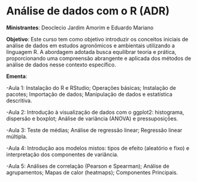 # Análise de dados com o R (ADR)

**Ministrantes**: Deoclecio Jardim Amorim e Eduardo Mariano

**Objetivo**: Este curso tem como objetivo introduzir os conceitos iniciais de análise de dados em estudos agronômicos e ambientais utilizando a linguagem R. A abordagem adotada busca equilibrar teoria e prática, proporcionando uma compreensão abrangente e aplicada dos métodos de análise de dados nesse contexto específico.

**Ementa**:

-Aula 1: Instalação do R e RStudio; Operações básicas; Instalação de pacotes; Importação de dados; Manipulação de dados e estatística descritiva.

-Aula 2: Introdução à visualização de dados com o ggplot2: histograma, dispersão e boxplot; Análise de variância (ANOVA) e pressuposições.

-Aula 3: Teste de médias; Análise de regressão linear; Regressão linear múltipla.

-Aula 4: Introdução aos modelos mistos: tipos de efeito (aleatório e fixo) e interpretação dos componentes de variância.

-Aula 5: Análises de correlação (Pearson e Spearman); Análise de agrupamentos; Mapas de calor (heatmaps); Componentes Principais.
